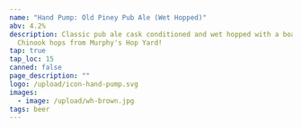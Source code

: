 ```yaml
---
name: "Hand Pump: Old Piney Pub Ale (Wet Hopped)"
abv: 4.2%
description: Classic pub ale cask conditioned and wet hopped with a boat load of
  Chinook hops from Murphy's Hop Yard!
tap: true
tap_loc: 15
canned: false
page_description: ""
logo: /upload/icon-hand-pump.svg
images:
  - image: /upload/wh-brown.jpg
tags: beer
---
```

